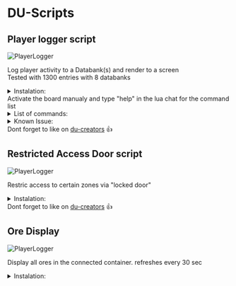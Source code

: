 
# DU-Scripts

## Player logger script

![PlayerLogger](https://github.com/Davemane42/DU-Scripts/blob/master/images/PlayerLogger.png?raw=true)

Log player activity to a Databank(s) and render to a screen<br />
Tested with 1300 entries with 8 databanks


<details close="close">
  <summary>Instalation:</summary>
  <ul>
    <details close="close">
      <summary>Elements needed:</summary>
      <ul>
        <li>1x Programming board</li>
        <li>1x Manual Switch</li>
        <li>1x Screen</li>
	<li>1x Detection zone</li>
	<li>1 to 8 Databank(s)</li>
      </ul>
    </details>
    <li>Copy the content of this <a href="https://raw.githubusercontent.com/Davemane42/DU-Scripts/master/PlayerLogger/PlayerLogger.json">link</a></li>
      <ul><li>Right click (on the programming board) -> Advanced -> Paste Lua configuration from clipboard</li></ul>
    <li>Connect Detection zone -> Manual Switch -> Programming Board -> Manual Switch (both way)</li>
    <ul><li>For multiple detection zone: add an "OR operator" between the Detection zones and the Manual Switch
      </br>(only 1 needed) in between the zones and switch</li></ul>
    <li>Then Programming Board -> databank(s) and screen</li>
    <li>Finnaly, hit ctrl+L while looking at the board
      </br>add your username in line 7 of unit.start()
      </br>rename the location to your liking</li>  
  </ul>
</details>
Activate the board manualy and type "help" in the lua chat for the command list
<details close="close">
  <summary>List of commands:</summary>
  <ul>
    <li>'clear' [clear the databank(s)]</li>
    <li>'dump' [dump the table as JSON in the screen HTML so you can copy it]</li>
    <li>'exit' [exit debug mode]</li>
    <li>'help' display a list of commands</li>
    <li>'remove (indices)' [remove an entry from one of the table]</li>
    <li>'update' [Update the screen code]</li>
  </ul>
</details>
<details close="close">
<summary>Known Issue:</summary>
  <ul>
    <li></li>
    <li></li>
    <li></li>
  </ul>
</details>
Dont forget to like on <a href="https://du-creators.org/makers/Davemane42/ship/Player%20Logger">du-creators</a> 👍

## Restricted Access Door script

![PlayerLogger](https://github.com/Davemane42/DU-Scripts/blob/master/images/RestrictedDoor.png?raw=true)

Restric access to certain zones via "locked door"

<details close="close">
  <summary>Instalation:</summary>
  <ul>
    <details close="close">
      <summary>Elements needed:</summary>
      <ul>
        <li>1x Programming board</li>
	<li>1x Detection zone</li>
	<li>1x Screen (minimum)</li>
	  <ul><li>Supports multiple screens</li></ul>
      </ul>
    </details>
    <li>Copy the content of this <a href="https://raw.githubusercontent.com/Davemane42/DU-Scripts/master/RestrictedAccessDoor/RestrictedAccessDoor1.0.json">link</a></li>
      <ul><li>Right click (on the programming board) -> Advanced -> Paste Lua configuration from clipboard</li></ul>
    <li>Connect Detection zone -> Programming Board</li>
    <li>Then Programming Board -> Door and Screen(s)</li>
    <li>Finnaly, edit the lua parameters (Right click -> Advanced -> Edit Lua Parameters)
      </br>Add your username between the quotes ""
	<ul><li>"Davemane42"</li></ul>
      For multiple user. add comma , between names and no spaces
	<ul><li>"Davemane42,User2,User3"</li></ul></li>
  </ul>
</details>
Dont forget to like on <a href="https://du-creators.org/makers/Davemane42/ship/Restricted%20Access%20Door">du-creators</a> 👍

## Ore Display

![PlayerLogger](https://github.com/Davemane42/DU-Scripts/blob/master/images/Ore_Display.png?raw=true)

Display all ores in the connected container.
refreshes every 30 sec

<details close="close">
  <summary>Instalation:</summary>
  <ul>
    <details close="close">
      <summary>Elements needed:</summary>
      <ul>
        <li>1x Programming board</li>
        <li>1x Container / ContainerHub</li>
      </ul>
    </details>
    <li><p>Copy the content of this <a href="https://raw.githubusercontent.com/Davemane42/DU-Scripts/master/OreDisplay/OreDisplay.json">link</a> and paste on a programming board</p></li>
    <li><p>Connnect the board to the container / ContainerHub.
  </ul>
</details>

